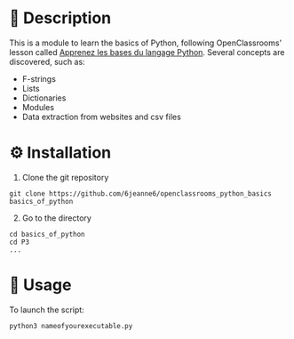 # 📖 Description

This is a module to learn the basics of Python, following OpenClassrooms' lesson called [Apprenez les bases du langage Python](https://openclassrooms.com/fr/courses/7168871-apprenez-les-bases-du-langage-python).
Several concepts are discovered, such as: 
- F-strings
- Lists
- Dictionaries
- Modules
- Data extraction from websites and csv files

# ⚙️ Installation

1. Clone the git repository

```
git clone https://github.com/6jeanne6/openclassrooms_python_basics basics_of_python
```

2. Go to the directory

```
cd basics_of_python
cd P3
...
```

# 🚀 Usage

To launch the script: 

```
python3 nameofyourexecutable.py
```
